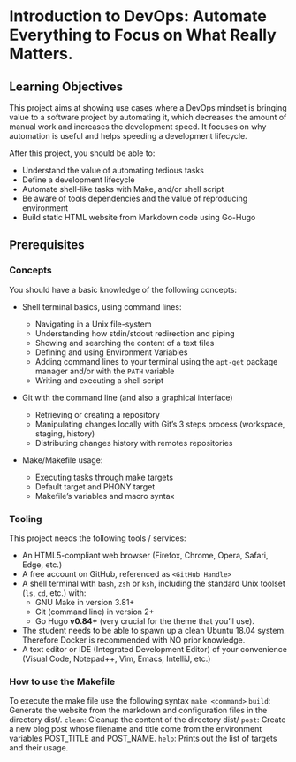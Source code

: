 # Introduction to DevOps: Automate Everything to Focus on What Really Matters.

## Learning Objectives

This project aims at showing use cases where a DevOps mindset is bringing value to a software project by automating it, which decreases the amount of manual work and increases the development speed. It focuses on why automation is useful and helps speeding a development lifecycle.

After this project, you should be able to:

-   Understand the value of automating tedious tasks
-   Define a development lifecycle
-   Automate shell-like tasks with Make, and/or shell script
-   Be aware of tools dependencies and the value of reproducing environment
-   Build static HTML website from Markdown code using Go-Hugo

## Prerequisites

### Concepts

You should have a basic knowledge of the following concepts:

-   Shell terminal basics, using command lines:
    
    -   Navigating in a Unix file-system
    -   Understanding how stdin/stdout redirection and piping
    -   Showing and searching the content of a text files
    -   Defining and using Environment Variables
    -   Adding command lines to your terminal using the `apt-get` package manager and/or with the `PATH` variable
    -   Writing and executing a shell script
-   Git with the command line (and also a graphical interface)
    
    -   Retrieving or creating a repository
    -   Manipulating changes locally with Git’s 3 steps process (workspace, staging, history)
    -   Distributing changes history with remotes repositories
-   Make/Makefile usage:
    
    -   Executing tasks through make targets
    -   Default target and PHONY target
    -   Makefile’s variables and macro syntax

### Tooling

This project needs the following tools / services:

-   An HTML5-compliant web browser (Firefox, Chrome, Opera, Safari, Edge, etc.)
-   A free account on GitHub, referenced as `<GitHub Handle>`
-   A shell terminal with `bash`, `zsh` or `ksh`, including the standard Unix toolset (`ls`, `cd`, etc.) with:
    -   GNU Make in version 3.81+
    -   Git (command line) in version 2+
    -   Go Hugo **v0.84+** (very crucial for the theme that you’ll use).
-   The student needs to be able to spawn up a clean Ubuntu 18.04 system. Therefore Docker is recommended with NO prior knowledge.
-   A text editor or IDE (Integrated Development Editor) of your convenience (Visual Code, Notepad++, Vim, Emacs, IntelliJ, etc.)

### How to use the Makefile
To execute the make file use the following syntax `make <command>`
`build`:   Generate the website from the markdown and configuration files in the directory dist/.
`clean`:   Cleanup the content of the directory dist/
`post`:    Create a new blog post whose filename and title come from the environment variables POST_TITLE and POST_NAME.
`help`:    Prints out the list of targets and their usage.
